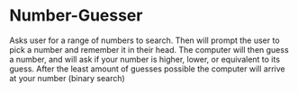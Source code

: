 # Number-Guesser
Asks user for a range of numbers to search. Then will prompt the user to pick a number and remember it in their head. The computer will then guess a number, and will ask if your number is higher, lower, or equivalent to its guess. After the least amount of guesses possible the computer will arrive at your number (binary search)
